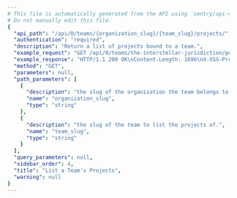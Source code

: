 ```yaml
---
# This file is automatically generated from the API using `sentry/api-docs/generator.py.`
# Do not manually edit this file.
{
  "api_path": "/api/0/teams/{organization_slug}/{team_slug}/projects/", 
  "authentication": "required", 
  "description": "Return a list of projects bound to a team.", 
  "example_request": "GET /api/0/teams/the-interstellar-jurisdiction/powerful-abolitionist/projects/ HTTP/1.1\nHost: sentry.io\nAuthorization: Bearer <token>", 
  "example_response": "HTTP/1.1 200 OK\nContent-Length: 1696\nX-XSS-Protection: 1; mode=block\nX-Content-Type-Options: nosniff\nContent-Language: en\nAccess-Control-Expose-Headers: X-Sentry-Error, Retry-After\nVary: Accept-Language, Cookie\nAccess-Control-Allow-Methods: GET, POST, HEAD, OPTIONS\nLink: <https://sentry.io/api/0/teams/the-interstellar-jurisdiction/powerful-abolitionist/projects/?&cursor=100:-1:1>; rel=\"previous\"; results=\"false\"; cursor=\"100:-1:1\", <https://sentry.io/api/0/teams/the-interstellar-jurisdiction/powerful-abolitionist/projects/?&cursor=100:1:0>; rel=\"next\"; results=\"false\"; cursor=\"100:1:0\"\nAllow: GET, POST, HEAD, OPTIONS\nAccess-Control-Allow-Origin: *\nAccess-Control-Allow-Headers: X-Sentry-Auth, X-Requested-With, Origin, Accept, Content-Type, Authentication, Authorization\nContent-Type: application/json\nX-Frame-Options: deny\n\n[\n  {\n    \"dateCreated\": \"2020-03-08T20:05:23.608385Z\", \n    \"environments\": [\n      \"prod\", \n      \"production\"\n    ], \n    \"features\": [\n      \"servicehooks\", \n      \"data-forwarding\", \n      \"rate-limits\", \n      \"releases\", \n      \"minidump\"\n    ], \n    \"firstEvent\": null, \n    \"hasAccess\": true, \n    \"hasUserReports\": false, \n    \"id\": \"3\", \n    \"isBookmarked\": false, \n    \"isMember\": true, \n    \"latestDeploys\": null, \n    \"latestRelease\": {\n      \"version\": \"aab90c0c4b55d6b32aa81c3b2a28ec0782d755cb\"\n    }, \n    \"name\": \"Prime Mover\", \n    \"platform\": null, \n    \"platforms\": [], \n    \"slug\": \"prime-mover\", \n    \"team\": {\n      \"id\": \"2\", \n      \"name\": \"Powerful Abolitionist\", \n      \"slug\": \"powerful-abolitionist\"\n    }, \n    \"teams\": [\n      {\n        \"id\": \"2\", \n        \"name\": \"Powerful Abolitionist\", \n        \"slug\": \"powerful-abolitionist\"\n      }\n    ]\n  }, \n  {\n    \"dateCreated\": \"2020-03-08T20:05:17.802549Z\", \n    \"environments\": [\n      \"prod\", \n      \"production\"\n    ], \n    \"features\": [\n      \"servicehooks\", \n      \"data-forwarding\", \n      \"rate-limits\", \n      \"releases\", \n      \"minidump\"\n    ], \n    \"firstEvent\": null, \n    \"hasAccess\": true, \n    \"hasUserReports\": false, \n    \"id\": \"2\", \n    \"isBookmarked\": false, \n    \"isMember\": true, \n    \"latestDeploys\": null, \n    \"latestRelease\": {\n      \"version\": \"2.0rc2\"\n    }, \n    \"name\": \"Pump Station\", \n    \"platform\": null, \n    \"platforms\": [], \n    \"slug\": \"pump-station\", \n    \"team\": {\n      \"id\": \"2\", \n      \"name\": \"Powerful Abolitionist\", \n      \"slug\": \"powerful-abolitionist\"\n    }, \n    \"teams\": [\n      {\n        \"id\": \"2\", \n        \"name\": \"Powerful Abolitionist\", \n        \"slug\": \"powerful-abolitionist\"\n      }\n    ]\n  }, \n  {\n    \"dateCreated\": \"2020-03-08T20:05:37.561656Z\", \n    \"environments\": [], \n    \"features\": [\n      \"servicehooks\", \n      \"data-forwarding\", \n      \"rate-limits\", \n      \"minidump\"\n    ], \n    \"firstEvent\": null, \n    \"hasAccess\": true, \n    \"hasUserReports\": false, \n    \"id\": \"5\", \n    \"isBookmarked\": false, \n    \"isMember\": true, \n    \"latestDeploys\": null, \n    \"latestRelease\": null, \n    \"name\": \"The Spoiled Yoghurt\", \n    \"platform\": null, \n    \"platforms\": [], \n    \"slug\": \"the-spoiled-yoghurt\", \n    \"team\": {\n      \"id\": \"2\", \n      \"name\": \"Powerful Abolitionist\", \n      \"slug\": \"powerful-abolitionist\"\n    }, \n    \"teams\": [\n      {\n        \"id\": \"2\", \n        \"name\": \"Powerful Abolitionist\", \n        \"slug\": \"powerful-abolitionist\"\n      }\n    ]\n  }\n]", 
  "method": "GET", 
  "parameters": null, 
  "path_parameters": [
    {
      "description": "the slug of the organization the team belongs to.", 
      "name": "organization_slug", 
      "type": "string"
    }, 
    {
      "description": "the slug of the team to list the projects of.", 
      "name": "team_slug", 
      "type": "string"
    }
  ], 
  "query_parameters": null, 
  "sidebar_order": 4, 
  "title": "List a Team's Projects", 
  "warning": null
}
---
```

